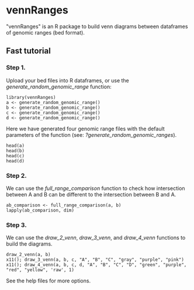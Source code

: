 # vennRanges
"vennRanges" is an R package to build venn diagrams between dataframes of genomic ranges (bed format).

## Fast tutorial
### Step 1.
Upload your bed files into R dataframes, or use the *generate_random_genomic_range* function:
```
library(vennRanges)
a <- generate_random_genomic_range()
b <- generate_random_genomic_range()
c <- generate_random_genomic_range()
d <- generate_random_genomic_range()
```
Here we have generated four genomic range files with the default parameters of the function (see: *?generate_random_genomic_ranges*).
```
head(a)
head(b)
head(c)
head(d)
```
### Step 2.
We can use the *full_range_comparison* function to check how intersection between A and B can be different to the intersection between B and A.
```
ab_comparison <- full_range_comparison(a, b)
lapply(ab_comparison, dim)
```
### Step 3.
We can use the *draw_2_venn*, *draw_3_venn*, and *draw_4_venn* functions to build the diagrams.
```
draw_2_venn(a, b)
x11(); draw_3_venn(a, b, c, "A", "B", "C", "gray", "purple", "pink")
x11(); draw_4_venn(a, b, c, d, "A", "B", "C", "D", "green", "purple", "red", "yellow", 'raw', 1)
```
See the help files for more options.
